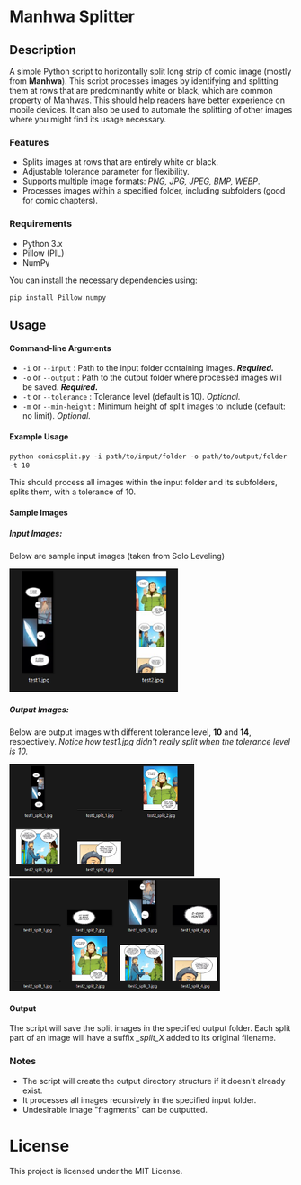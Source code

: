 #  Manhwa Splitter
## Description
A simple Python script to horizontally split long strip of comic image (mostly from **Manhwa**). This script processes images by identifying and splitting them at rows that are predominantly white or black, which are common property of Manhwas. This should help readers have better experience on mobile devices. It can also be used to automate the splitting of other images where you might find its usage necessary.

### Features
* Splits images at rows that are entirely white or black.
* Adjustable tolerance parameter for flexibility.
* Supports multiple image formats: *PNG, JPG, JPEG, BMP, WEBP*.
* Processes images within a specified folder, including subfolders (good for comic chapters).

### Requirements
* Python 3.x
* Pillow (PIL)
* NumPy

You can install the necessary dependencies using:
```
pip install Pillow numpy
```
## Usage
#### Command-line Arguments
* `-i` or `--input` : Path to the input folder containing images. ***Required.***
* `-o` or `--output` : Path to the output folder where processed images will be saved. ***Required.***
* `-t` or `--tolerance` : Tolerance level (default is 10). *Optional.*
* `-m` or `--min-height` : Minimum height of split images to include (default: no limit). *Optional.*

#### Example Usage
```
python comicsplit.py -i path/to/input/folder -o path/to/output/folder -t 10
```
This should process all images within the input folder and its subfolders, splits them, with a tolerance of 10.
#### Sample Images
##### *Input Images:*
Below are sample input images (taken from Solo Leveling)

<img src="images/input.png" alt="Sample input images" width="300" />

##### *Output Images:*
Below are output images with different tolerance level, **10** and **14**, respectively. *Notice how test1.jpg didn't really split when the tolerance level is 10.*

<img src="images/output_tolerance_10.png" alt="Output images with tolerance level of 1" height="200" /> <img src="images/output_tolerance_14.png" alt="Output images with tolerance level of 14" height="200" />



#### Output
The script will save the split images in the specified output folder. Each split part of an image will have a suffix *_split_X* added to its original filename.

### Notes
* The script will create the output directory structure if it doesn't already exist.
* It processes all images recursively in the specified input folder.
* Undesirable image "fragments" can be outputted.

# License
This project is licensed under the MIT License.
